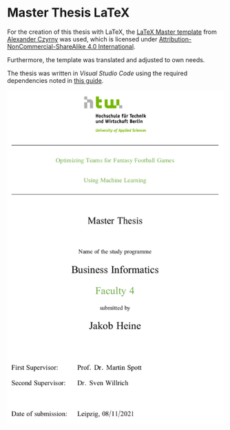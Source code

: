 # Master Thesis LaTeX

For the creation of this thesis with LaTeX, the [LaTeX Master template](https://github.com/a-czyrny/LaTeX-Master-Vorlage) from [Alexander Czyrny](https://github.com/a-czyrny) was used, which is licensed under [Attribution-NonCommercial-ShareAlike 4.0 International](https://creativecommons.org/licenses/by-nc-sa/4.0?ref=chooser-v1). 

Furthermore, the template was translated and adjusted to own needs.

The thesis was written in *Visual Studio Code* using the required dependencies noted in [this guide](https://medium.com/@rcpassos/writing-latex-documents-in-visual-studio-code-with-latex-workshop-d9af6a6b2815).

![Cover](chapter/9_misc/figures/cover.png)